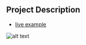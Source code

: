 ## Project Description

* [live example](https://learning-zone.github.io/bootstrap-css-interview-questions/3-col-portfolio)

![alt text](https://github.com/learning-zone/Bootstrap-CSS/blob/master/assets/3-col-portfolio.png "3-col-portfolio.png")
